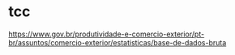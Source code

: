 # tcc

https://www.gov.br/produtividade-e-comercio-exterior/pt-br/assuntos/comercio-exterior/estatisticas/base-de-dados-bruta
